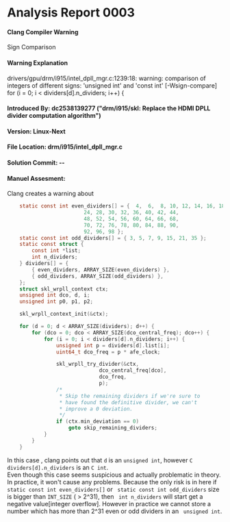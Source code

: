 # Analysis Report 0003 #  
#### Clang Compiler Warning ####  
Sign Comparison  
#### Warning Explanation ####  
drivers/gpu/drm/i915/intel_dpll_mgr.c:1239:18: warning: comparison of integers of different signs: 'unsigned int' and 'const int' [-Wsign-compare]  
                        for (i = 0; i < dividers[d].n_dividers; i++) {  
#### Introduced By: dc2538139277 ("drm/i915/skl: Replace the HDMI DPLL divider computation algorithm")  ####
#### Version: Linux-Next  ####
#### File Location: drm/i915/intel_dpll_mgr.c ####
#### Solution Commit: -- ####

#### Manuel Assesment: ####
Clang creates a warning about
```C
	static const int even_dividers[] = {  4,  6,  8, 10, 12, 14, 16, 18, 20,
					     24, 28, 30, 32, 36, 40, 42, 44,
					     48, 52, 54, 56, 60, 64, 66, 68,
					     70, 72, 76, 78, 80, 84, 88, 90,
					     92, 96, 98 };
	static const int odd_dividers[] = { 3, 5, 7, 9, 15, 21, 35 };
	static const struct {
		const int *list;
		int n_dividers;
	} dividers[] = {
		{ even_dividers, ARRAY_SIZE(even_dividers) },
		{ odd_dividers, ARRAY_SIZE(odd_dividers) },
	};
	struct skl_wrpll_context ctx;
	unsigned int dco, d, i;
	unsigned int p0, p1, p2;

	skl_wrpll_context_init(&ctx);

	for (d = 0; d < ARRAY_SIZE(dividers); d++) {
		for (dco = 0; dco < ARRAY_SIZE(dco_central_freq); dco++) {
			for (i = 0; i < dividers[d].n_dividers; i++) {
				unsigned int p = dividers[d].list[i];
				uint64_t dco_freq = p * afe_clock;

				skl_wrpll_try_divider(&ctx,
						      dco_central_freq[dco],
						      dco_freq,
						      p);
				/*
				 * Skip the remaining dividers if we're sure to
				 * have found the definitive divider, we can't
				 * improve a 0 deviation.
				 */
				if (ctx.min_deviation == 0)
					goto skip_remaining_dividers;
			}
		}
	}
```
In this case , clang points out that ``` d ``` is an ``` unsigned int ```, however ```C dividers[d].n_dividers``` is an ```C int```.  
Even though this case seems suspicious and actually problematic in theory. In practice, it won't cause any problems.   Because the only risk is in here if ``` static const int even_dividers[] ``` or ``` static const int odd_dividers``` size is bigger than ```INT_SIZE``` ( > 2^31), then ``` int n_dividers``` will start get a negative value[integer overflow]. However in practice we cannot store a number which has more than 2^31 even or odd dividers in an ``` unsigned int```.
